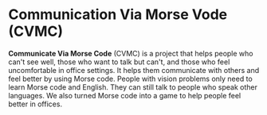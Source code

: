 # Communication Via Morse Vode (CVMC)

<b>Communicate Via Morse Code</b> (CVMC) is a project that helps people who can't see well, those who want to talk but can't, and those who feel uncomfortable in office settings. It helps them communicate with others and feel better by using Morse code. People with vision problems only need to learn Morse code and English. They can still talk to people who speak other languages. We also turned Morse code into a game to help people feel better in offices.

